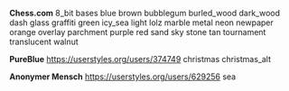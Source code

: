 **Chess.com**
8_bit
bases
blue
brown
bubblegum
burled_wood
dark_wood
dash
glass
graffiti
green
icy_sea
light
lolz
marble
metal
neon
newpaper
orange
overlay
parchment
purple
red
sand
sky
stone
tan
tournament
translucent
walnut

**PureBlue** https://userstyles.org/users/374749
christmas
christmas_alt

**Anonymer Mensch** https://userstyles.org/users/629256
sea